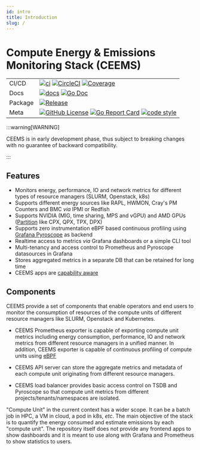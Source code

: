```yaml
---
id: intro
title: Introduction
slug: /
---
```


# Compute Energy & Emissions Monitoring Stack (CEEMS)
<!-- markdown-link-check-disable -->

|         |                                                                                                                                                                                                                                                                                                                                                                                                                 |
| ------- | --------------------------------------------------------------------------------------------------------------------------------------------------------------------------------------------------------------------------------------------------------------------------------------------------------------------------------------------------------------------------------------------------------------- |
| CI/CD   | [![ci](https://github.com/@ceemsOrg@/@ceemsRepo@/actions/workflows/ci.yml/badge.svg?branch=main)](https://github.com/@ceemsOrg@/@ceemsRepo@/actions/workflows/ci.yml?query=branch%3Amain) [![CircleCI](https://dl.circleci.com/status-badge/img/circleci/8jSYT1wyKY8mKQRTqNLThX/TzM1Mr3AEAqmehnoCde19R/tree/main.svg?style=svg&circle-token=28db7268f3492790127da28e62e76b0991d59c8b)](https://dl.circleci.com/status-badge/redirect/circleci/8jSYT1wyKY8mKQRTqNLThX/TzM1Mr3AEAqmehnoCde19R/tree/main)  [![Coverage](https://img.shields.io/badge/Coverage-77.4%25-brightgreen)](https://github.com/mahendrapaipuri/ceems/actions/workflows/ci.yml?query=branch%3Amain)                                                                                          |
| Docs    | [![docs](https://img.shields.io/badge/docs-passing-green?style=flat&link=https://github.com/@ceemsOrg@/@ceemsRepo@/blob/main/README.md)](https://github.com/@ceemsOrg@/@ceemsRepo@/blob/main/README.md)  [![Go Doc](https://godoc.org/github.com/@ceemsOrg@/@ceemsRepo@?status.svg)](http://godoc.org/github.com/@ceemsOrg@/@ceemsRepo@)                                                                                                                                                                                                                             |
| Package | [![Release](https://img.shields.io/github/v/release/@ceemsOrg@/@ceemsRepo@.svg?include_prereleases)](https://github.com/@ceemsOrg@/@ceemsRepo@/releases/latest)                                                                                                                                                                     |
| Meta    | [![GitHub License](https://img.shields.io/github/license/@ceemsOrg@/@ceemsRepo@)](https://github.com/@ceemsOrg@/@ceemsRepo@) [![Go Report Card](https://goreportcard.com/badge/github.com/@ceemsOrg@/@ceemsRepo@)](https://goreportcard.com/report/github.com/@ceemsOrg@/@ceemsRepo@) [![code style](https://img.shields.io/badge/code%20style-gofmt-blue.svg)](https://pkg.go.dev/cmd/gofmt) |

<!-- markdown-link-check-enable -->

:::warning[WARNING]

CEEMS is in early development phase, thus subject to breaking changes with no guarantee
of backward compatibility.

:::

## Features

- Monitors energy, performance, IO and network metrics for different types of resource
managers (SLURM, Openstack, k8s)
- Supports different energy sources like RAPL, HWMON, Cray's PM Counters and BMC _via_ IPMI or Redfish
- Supports NVIDIA (MIG, time sharing, MPS and vGPU) and AMD GPUs ([Partition](https://rocm.blogs.amd.com/software-tools-optimization/compute-memory-modes/README.html) like CPX, QPX, TPX, DPX)
- Supports zero instrumentation eBPF based continuous profiling using
[Grafana Pyroscope](https://grafana.com/oss/pyroscope/) as backend
- Realtime access to metrics _via_ Grafana dashboards or a simple CLI tool
- Multi-tenancy and access control to Prometheus and Pyroscope datasources in Grafana
- Stores aggregated metrics in a separate DB that can be retained for long time
- CEEMS apps are [capability aware](https://tbhaxor.com/understanding-linux-capabilities/)

## Components

CEEMS provide a set of components that enable operators and end users to monitor the consumption of
resources of the compute units of different resource managers like SLURM, Openstack and
Kubernetes.

- CEEMS Prometheus exporter is capable of exporting compute unit metrics including energy
consumption, performance, IO and network metrics from different resource managers in a
unified manner. In addition, CEEMS exporter is capable of continuous profiling of compute units using
[eBPF](https://grafana.com/docs/pyroscope/latest/configure-client/grafana-alloy/ebpf/)

- CEEMS API server can store the aggregate metrics and metadata of each compute unit
originating from different resource managers.

- CEEMS load balancer provides basic access control on TSDB and Pyroscope so that compute unit metrics
from different projects/tenants/namespaces are isolated.

"Compute Unit" in the current context has a wider scope. It can be a batch job in HPC,
a VM in cloud, a pod in k8s, _etc_. The main objective of the stack is to quantify
the energy consumed and estimate emissions by each "compute unit". The repository itself
does not provide any frontend apps to show dashboards and it is meant to use along
with Grafana and Prometheus to show statistics to users.
